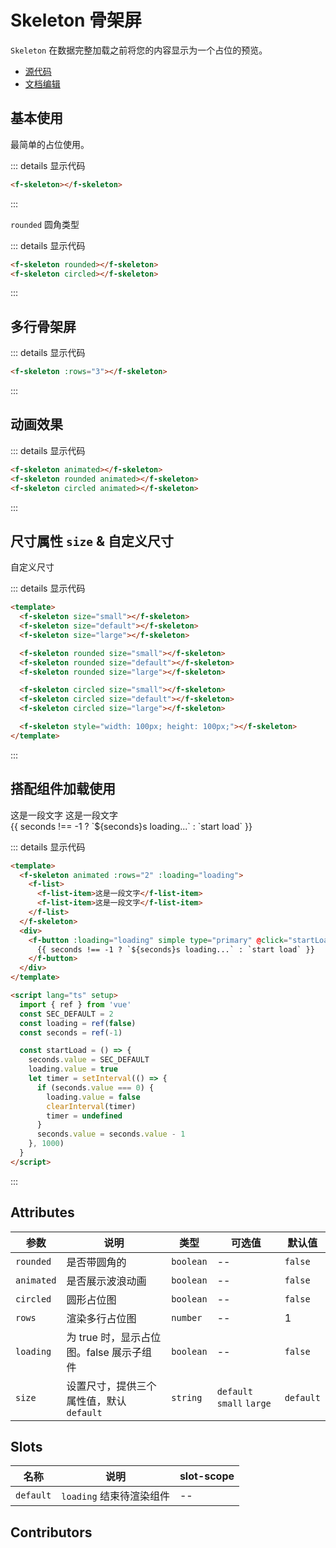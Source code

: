 # Skeleton 骨架屏

`Skeleton` 在数据完整加载之前将您的内容显示为一个占位的预览。

- [源代码](https://github.com/FightingDesign/fighting-design/tree/master/packages/fighting-components/skeleton)
- [文档编辑](https://github.com/FightingDesign/fighting-design/blob/master/docs/docs/components/skeleton.md)

## 基本使用

最简单的占位使用。

<f-skeleton></f-skeleton>

::: details 显示代码

```html
<f-skeleton></f-skeleton>
```

:::

`rounded` 圆角类型

<f-skeleton rounded></f-skeleton>
<f-skeleton circled></f-skeleton>

::: details 显示代码

```html
<f-skeleton rounded></f-skeleton>
<f-skeleton circled></f-skeleton>
```

:::

## 多行骨架屏

<f-skeleton :rows="3"></f-skeleton>

::: details 显示代码

```html
<f-skeleton :rows="3"></f-skeleton>
```

:::

## 动画效果

<f-skeleton animated></f-skeleton>
<f-skeleton rounded animated></f-skeleton>
<f-skeleton circled animated></f-skeleton>

::: details 显示代码

```html
<f-skeleton animated></f-skeleton>
<f-skeleton rounded animated></f-skeleton>
<f-skeleton circled animated></f-skeleton>
```

:::

## 尺寸属性 `size` & 自定义尺寸

<f-skeleton size="small"></f-skeleton>
<f-skeleton size="default"></f-skeleton>
<f-skeleton size="large"></f-skeleton>

<f-skeleton rounded size="small"></f-skeleton>
<f-skeleton rounded size="default"></f-skeleton>
<f-skeleton rounded size="large"></f-skeleton>

<f-skeleton circled size="small"></f-skeleton>
<f-skeleton circled size="default"></f-skeleton>
<f-skeleton circled size="large"></f-skeleton>

自定义尺寸
<f-skeleton style="width: 100px; height: 100px;"></f-skeleton>

::: details 显示代码

```html
<template>
  <f-skeleton size="small"></f-skeleton>
  <f-skeleton size="default"></f-skeleton>
  <f-skeleton size="large"></f-skeleton>

  <f-skeleton rounded size="small"></f-skeleton>
  <f-skeleton rounded size="default"></f-skeleton>
  <f-skeleton rounded size="large"></f-skeleton>

  <f-skeleton circled size="small"></f-skeleton>
  <f-skeleton circled size="default"></f-skeleton>
  <f-skeleton circled size="large"></f-skeleton>

  <f-skeleton style="width: 100px; height: 100px;"></f-skeleton>
</template>
```

:::

## 搭配组件加载使用

<f-skeleton animated :rows="2" :loading="loading">
  <f-list>
    <f-list-item>这是一段文字</f-list-item>
    <f-list-item>这是一段文字</f-list-item>
  </f-list>
</f-skeleton>
<div>
  <f-button :loading="loading" simple type="primary" @click="startLoad">
    {{ seconds !== -1 ? `${seconds}s loading...` : `start load` }}
  </f-button>
</div>

::: details 显示代码

```html
<template>
  <f-skeleton animated :rows="2" :loading="loading">
    <f-list>
      <f-list-item>这是一段文字</f-list-item>
      <f-list-item>这是一段文字</f-list-item>
    </f-list>
  </f-skeleton>
  <div>
    <f-button :loading="loading" simple type="primary" @click="startLoad">
      {{ seconds !== -1 ? `${seconds}s loading...` : `start load` }}
    </f-button>
  </div>
</template>

<script lang="ts" setup>
  import { ref } from 'vue'
  const SEC_DEFAULT = 2
  const loading = ref(false)
  const seconds = ref(-1)

  const startLoad = () => {
    seconds.value = SEC_DEFAULT
    loading.value = true
    let timer = setInterval(() => {
      if (seconds.value === 0) {
        loading.value = false
        clearInterval(timer)
        timer = undefined
      }
      seconds.value = seconds.value - 1
    }, 1000)
  }
</script>
```

:::

## Attributes

| 参数       | 说明                                     | 类型      | 可选值                    | 默认值    |
| ---------- | ---------------------------------------- | --------- | ------------------------- | --------- |
| `rounded`  | 是否带圆角的                             | `boolean` | --                        | `false`   |
| `animated` | 是否展示波浪动画                         | `boolean` | --                        | `false`   |
| `circled`  | 圆形占位图                               | `boolean` | --                        | `false`   |
| `rows`     | 渲染多行占位图                           | `number`  | --                        | 1         |
| `loading`  | 为 true 时，显示占位图。false 展示子组件 | `boolean` | --                        | `false`   |
| `size`     | 设置尺寸，提供三个属性值，默认 `default` | `string`  | `default` `small` `large` | `default` |

## Slots

| 名称  | 说明 | slot-scope |
| ----- | ---- | ---- |
| `default` | `loading` 结束待渲染组件  | -- |

## Contributors

<a href="https://github.com/jxzho" target="_blank">
  <f-avatar round src="https://avatars.githubusercontent.com/u/37285048?v=4" />
</a>

<script setup>
  import { ref } from 'vue'
  const SEC_DEFAULT = 2
  const loading = ref(false)
  const seconds = ref(-1)

  const startLoad = () => {
    seconds.value = SEC_DEFAULT
    loading.value = true
    let timer = setInterval(() => {
      if (seconds.value === 0) {
        loading.value = false
        clearInterval(timer) 
        timer = undefined
      }
      seconds.value = seconds.value - 1
    }, 1000)
  }
</script>
